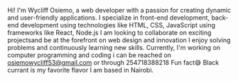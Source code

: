 Hi! I'm Wycliff Osiemo, a web developer with a passion for creating dynamic and user-friendly applications. I specialize in front-end development, back-end development using technologies like HTML, CSS, JavaScript using frameworks like  React, Node.js
I am looking to collaborate on exciting projectsand be at the forefront on web design and innovation 
I enjoy solving problems and continuously learning new skills. Currently, I'm working on computer programming and coding 
i can be reached on osiemowycliff53@gmail.com or through 254718388218
Fun fact😅 Black currant is my favorite flavor 
I am based in Nairobi.

